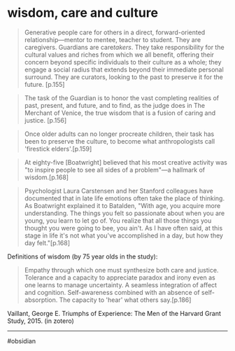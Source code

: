 # wisdom, care and culture

> Generative people care for others in a direct, forward-oriented relationship—mentor to mentee, teacher to student. They are caregivers. Guardians are care*takers*. They take responsibility for the cultural values and riches from which we all benefit, offering their concern beyond specific individuals to their culture as a whole; they engage a social radius that extends beyond their immediate personal surround. They are curators, looking to the past to preserve it for the future. [p.155] 

> The task of the Guardian is to honor the vast completing realities of past, present, and future, and to find, as the judge does in The Merchant of Venice, the true wisdom that is a fusion of caring and justice. [p.156]

> Once older adults can no longer procreate children, their task has been to preserve the culture, to become what anthropologists call 'firestick elders'.[p.159]

> At eighty-five [Boatwright] believed that his most creative activity was "to inspire people to see all sides of a problem"—a hallmark of wisdom.[p.168]

> Psychologist Laura Carstensen and her Stanford colleagues have documented that in late life emotions often take the place of thinking. As Boatwright explained it to Batalden, "With age, you acquire more understanding. The things you felt so passionate about when you are young, you learn to let go of. You realize that all those things you thought you were going to bee, you ain't. As I have often said, at this stage in life it's not what you've accomplished in a day, but how they day felt."[p.168]

Definitions of wisdom (by 75 year olds in the study):

> Empathy through which one must synthesize both care and justice.
> Tolerance and a capacity to appreciate paradox and irony even as one learns to manage uncertainty.
> A seamless integration of affect and cognition.
> Self-awareness combined with an absence of self-absorption.
> The capacity to 'hear' what others say.[p.186]

Vaillant, George E. Triumphs of Experience: The Men of the Harvard Grant Study, 2015. (in zotero)

 
---
 
#obsidian 
